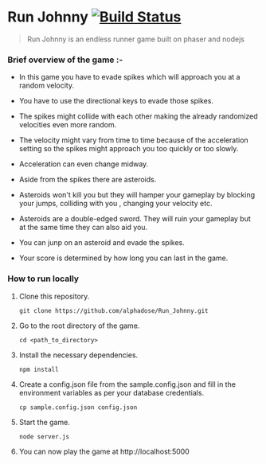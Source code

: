 # Run Johnny  [![Build Status](https://travis-ci.org/alphadose/Run_Johnny.svg?branch=master)](https://travis-ci.org/alphadose/Run_Johnny)

> Run Johnny is an endless runner game built on phaser and nodejs

### Brief overview of the game :-

* In this game you have to evade spikes which will approach you at a random velocity.

* You have to use the directional keys to evade those spikes.

* The spikes might collide with each other making the already randomized velocities even more random.

* The velocity might vary from time to time because of the acceleration setting so the spikes might approach you too quickly or too slowly.

* Acceleration can even change midway.

* Aside from the spikes there are asteroids.

* Asteroids won't kill you but they will hamper your gameplay by blocking your jumps, colliding with you , changing your velocity etc.

* Asteroids are a double-edged sword. They will ruin your gameplay but at the same time they can also aid you.

* You can junp on an asteroid and evade the spikes.

* Your score is determined by how long you can last in the game.

### How to run locally

1. Clone this repository.

   ```
   git clone https://github.com/alphadose/Run_Johnny.git
   ```

2. Go to the root directory of the game.

   ```
   cd <path_to_directory>
   ```
   
3. Install the necessary dependencies.
  
   ```  
   npm install
   ```
   
4. Create a config.json file from the sample.config.json and fill in the environment variables as per your database              credentials.

    ```
    cp sample.config.json config.json
    ```
5. Start the game.

     ```
     node server.js
     ```

6. You can now play the game at http://localhost:5000
